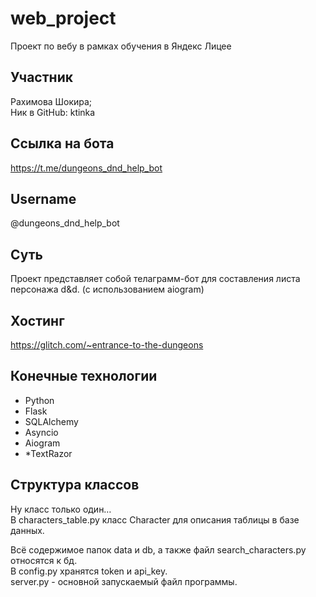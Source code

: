 # web_project

Проект по вебу в рамках обучения в Яндекс Лицее

## Участник

Рахимова Шокира;   
Ник в GitHub: ktinka

## Ссылка на бота   

https://t.me/dungeons_dnd_help_bot   


## Username

@dungeons_dnd_help_bot
   
## Суть

Проект представляет собой телаграмм-бот для составления листа персонажа d&d. (с использованием aiogram)

## Хостинг

https://glitch.com/~entrance-to-the-dungeons

## Конечные технологии

- Python
- Flask
- SQLAlchemy
- Asyncio
- Aiogram
- *TextRazor

## Структура классов

Ну класс только один…   
В characters_table.py класс Character для описания таблицы в базе данных.   

Всё содержимое папок data и db, а также файл search_characters.py относятся к бд.   
В config.py хранятся token и api_key.   
server.py - основной запускаемый файл программы.


